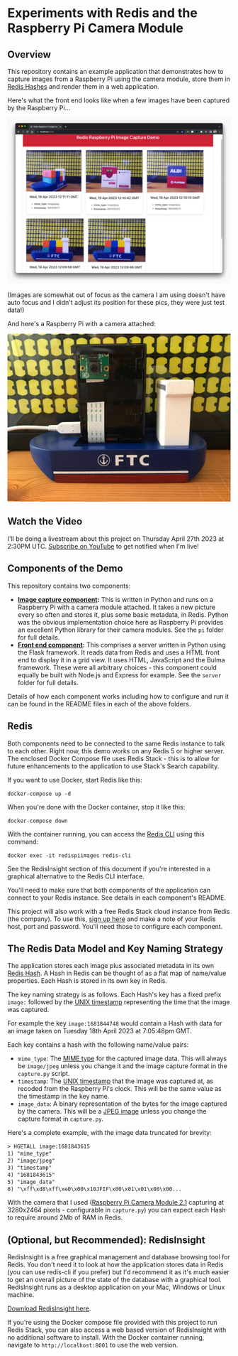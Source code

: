 # Experiments with Redis and the Raspberry Pi Camera Module

## Overview 

This repository contains an example application that demonstrates how to capture images from a Raspberry Pi using the camera module, store them in [Redis Hashes](https://redis.io/docs/data-types/hashes/) and render them in a web application.

Here's what the front end looks like when a few images have been captured by the Raspberry Pi...

![Front end showing captured images](server_component_running.png)

(Images are somewhat out of focus as the camera I am using doesn't have auto focus and I didn't adjust its position for these pics, they were just test data!)

And here's a Raspberry Pi with a camera attached:

![Raspberry Pi 3 with Camera Module attached](raspberry_pi_3_with_camera_module.jpg)

## Watch the Video

I'll be doing a livestream about this project on Thursday April 27th 2023 at 2:30PM UTC. [Subscribe on YouTube](https://www.youtube.com/watch?v=OTDZIK55DX0) to get notified when I'm live!

## Components of the Demo

This repository contains two components:

* **[Image capture component](pi/):** This is written in Python and runs on a Raspberry Pi with a camera module attached.  It takes a new picture every so often and stores it, plus some basic metadata, in Redis.  Python was the obvious implementation choice here as Raspberry Pi provides an excellent Python library for their camera modules. See the `pi` folder for full details.
* **[Front end component](server/):** This comprises a server written in Python using the Flask framework.  It reads data from Redis and uses a HTML front end to display it in a grid view.  It uses HTML, JavaScript and the Bulma framework.  These were all arbitrary choices - this component could equally be built with Node.js and Express for example.  See the `server` folder for full details.

Details of how each component works including how to configure and run it can be found in the README files in each of the above folders.

## Redis

Both components need to be connected to the same Redis instance to talk to each other.  Right now, this demo works on any Redis 5 or higher server.  The enclosed Docker Compose file uses Redis Stack - this is to allow for future enhancements to the application to use Stack's Search capability.

If you want to use Docker, start Redis like this:

```
docker-compose up -d
```

When you're done with the Docker container, stop it like this:

```
docker-compose down
```

With the container running, you can access the [Redis CLI](https://redis.io/docs/ui/cli/) using this command:

```
docker exec -it redispiimages redis-cli
```

See the RedisInsight section of this document if you're interested in a graphical alternative to the Redis CLI interface.

You'll need to make sure that both components of the application can connect to your Redis instance.  See details in each component's README.

This project will also work with a free Redis Stack cloud instance from Redis (the company).  To use this, [sign up here](https://redis.com/try-free/) and make a note of your Redis host, port and password.  You'll need those to configure each component.

## The Redis Data Model and Key Naming Strategy

The application stores each image plus associated metadata in its own [Redis Hash](https://redis.io/docs/data-types/hashes/).  A Hash in Redis can be thought of as a flat map of name/value properties.  Each Hash is stored in its own key in Redis.

The key naming strategy is as follows.  Each Hash's key has a fixed prefix `image:` followed by the [UNIX timestamp](https://en.wikipedia.org/wiki/Unix_time) representing the time that the image was captured.

For example the key `image:1681844748` would contain a Hash with data for an image taken on Tuesday 18th April 2023 at 7:05:48pm GMT.

Each key contains a hash with the following name/value pairs:

* `mime_type`: The [MIME type](https://en.wikipedia.org/wiki/Media_type) for the captured image data.  This will always be `image/jpeg` unless you change it and the image capture format in the `capture.py` script.
* `timestamp`: The [UNIX timestamp](https://en.wikipedia.org/wiki/Unix_time) that the image was captured at, as recoded from the Raspberry Pi's clock.  This will be the same value as the timestamp in the key name.
* `image_data`: A binary representation of the bytes for the image captured by the camera.  This will be a [JPEG image](https://en.wikipedia.org/wiki/JPEG) unless you change the capture format in `capture.py`.

Here's a complete example, with the image data truncated for brevity:

```
> HGETALL image:1681843615
1) "mime_type"
2) "image/jpeg"
3) "timestamp"
4) "1681843615"
5) "image_data"
6) "\xff\xd8\xff\xe0\x00\x10JFIF\x00\x01\x01\x00\x00...
```
With the camera that I used ([Raspberry Pi Camera Module 2.1](https://www.raspberrypi.com/products/camera-module-v2/) capturing at 3280x2464 pixels - configurable in `capture.py`) you can expect each Hash to require around 2Mb of RAM in Redis.

## (Optional, but Recommended): RedisInsight

RedisInsight is a free graphical management and database browsing tool for Redis. You don't need it to look at how the application stores data in Redis (you can use redis-cli if you prefer) but I'd recommend it as it's much easier to get an overall picture of the state of the database with a graphical tool.  RedisInsight runs as a desktop application on your Mac, Windows or Linux machine.

[Download RedisInsight here](https://redis.io/docs/ui/insight/).

If you're using the Docker compose file provided with this project to run Redis Stack, you can also access a web based version of RedisInsight with no additional software to install.  With the Docker container running, navigate to `http://localhost:8001` to use the web version.
